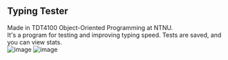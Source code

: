 Typing Tester
------------
Made in TDT4100 Object-Oriented Programming at NTNU.  
It's a program for testing and improving typing speed. Tests are saved, and you can view stats.  
![image](https://user-images.githubusercontent.com/89947900/219943131-ca8f3289-406b-46b7-897a-8276e63cb811.png)
![image](https://user-images.githubusercontent.com/89947900/219943210-26ce38d4-4776-4532-ac45-3d5d3f2c0be7.png)

 
